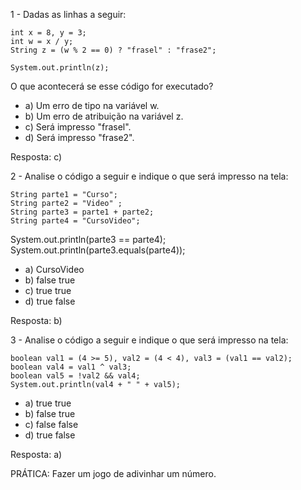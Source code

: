 1 - Dadas as linhas a seguir:

	int x = 8, y = 3;
	int w = x / y;
	String z = (w % 2 == 0) ? "frasel" : "frase2";

	System.out.println(z);

O que acontecerá se esse código for executado?

- a) Um erro de tipo na variável w.
- b) Um erro de atribuição na variável z.
- c) Será impresso "frasel".
- d) Será impresso "frase2".

Resposta: c)


2 - Analise o código a seguir e indique o que será impresso na tela:

	String parte1 = "Curso";
	String parte2 = "Video" ;
	String parte3 = parte1 + parte2;
	String parte4 = "CursoVideo";

System.out.println(parte3 == parte4);
System.out.println(parte3.equals(parte4));

- a) CursoVideo
- b) false true
- c) true true
- d) true false

Resposta: b)


3 - Analise o código a seguir e indique o que será impresso na tela:

	boolean val1 = (4 >= 5), val2 = (4 < 4), val3 = (val1 == val2);
	boolean val4 = val1 ^ val3;
	boolean val5 = !val2 && val4;
	System.out.println(val4 + " " + val5);

- a) true true
- b) false true
- c) false false
- d) true false

Resposta: a)

PRÁTICA: Fazer um jogo de adivinhar um número.